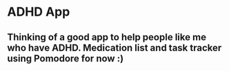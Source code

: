 # ADHD App
## Thinking of a good app to help people like me who have ADHD. Medication list and task tracker using Pomodore for now :)
